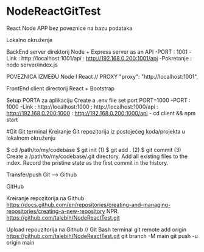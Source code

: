 # NodeReactGitTest

React Node APP bez poveznice na bazu podataka

Lokalno okruženje 


BackEnd  server direktorij
Node + Express server as an API
-PORT : 1001
-Link : http://localhost:1001/api
      : http://192.168.0.200:1001/api
        -Pokretanje  : node server/index.js

POVEZNICA IZMEĐU Node I React // PROXY
"proxy": "http://localhost:1001",

FrontEnd client directorij
React + Bootstrap

Setup PORTA za aplikaciju
Create a .env file set port PORT=1000
-PORT : 1000
-Link : http://localhost:1000
      : http://localhost:1000/api
      : http://192.168.0.200:1000
      : http://192.168.0.200:1000/api
        - cd client && npm start
      
#Git
Git terminal
Kreiranje Git repozitorija iz postojećeg koda/projekta u lokalnom okruženju

$ cd /path/to/my/codebase
$ git init      (1)
$ git add .     (2)
$ git commit    (3)
Create a /path/to/my/codebase/.git directory.
Add all existing files to the index.
Record the pristine state as the first commit in the history.

Transfer/push  Git --> Github 

GitHub

Kreiranje repozitorija na Github
https://docs.github.com/en/repositories/creating-and-managing-repositories/creating-a-new-repository
NPR. https://github.com/talebih/NodeReactTest.git

Upload repouzitorija na Github // Git Bash terminal
git remote add origin https://github.com/talebih/NodeReactTest.git
git branch -M main
git push -u origin main
        
        
